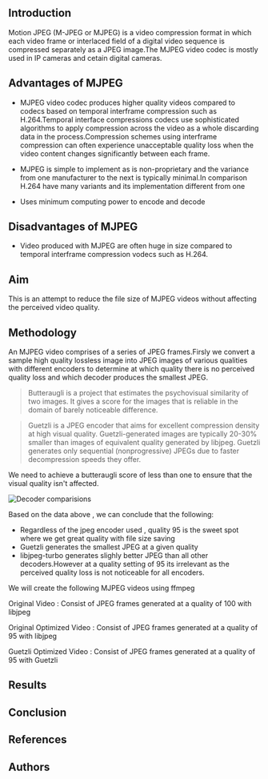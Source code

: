 ## Introduction

Motion JPEG (M-JPEG or MJPEG) is a video compression format in which each video frame or interlaced field of a digital video sequence is 
compressed separately as a JPEG image.The MJPEG video codec is mostly used in IP cameras and cetain digital cameras.

## Advantages of MJPEG

* MJPEG video codec produces  higher quality videos compared to codecs based on temporal interframe compression such as H.264.Temporal interface compressions codecs use  sophisticated algorithms to apply compression across the video as a whole discarding data in the process.Compression schemes using interframe compression can often experience unacceptable quality loss when the video content changes significantly between each frame.

* MJPEG is simple to implement as is non-proprietary and the variance from one manufacturer to the next is typically minimal.In comparison H.264 have many variants and its implementation different from one  

* Uses minimum computing power to encode and decode


## Disadvantages of MJPEG

* Video produced with MJPEG are often huge in size compared to temporal interframe compression vodecs such as H.264.


## Aim 

This is an attempt to reduce the file size of MJPEG videos without affecting the perceived video quality.

## Methodology

An MJPEG video comprises of  a series of JPEG frames.Firsly we convert a sample high quality lossless image into JPEG images of various qualities with different encoders to determine at which quality there is no perceived quality loss and which decoder produces the smallest JPEG. 

>Butteraugli is a project that estimates the psychovisual similarity of two images. It gives a score for the images that is reliable in the domain of barely noticeable difference.

>Guetzli is a JPEG encoder that aims for excellent compression density at high visual quality. Guetzli-generated images are typically 20-30% smaller than images of equivalent quality generated by libjpeg. Guetzli generates only sequential (nonprogressive) JPEGs due to faster decompression speeds they offer.

We need to achieve a butteraugli score of less than one to ensure that the visual quality isn't affected.

![Decoder comparisions](https://i.gyazo.com/10109b35b7d03a4b6a51d0009c30ca8a.png "Decoder comparisions")

Based on the data above , we can conclude that the following:

* Regardless of the jpeg encoder used , quality 95 is the sweet spot where we get great quality with file size saving
* Guetzli generates the smallest JPEG at a given quality
* libjpeg-turbo generates slighly better JPEG than all other decoders.However at a quality setting of 95 its irrelevant as the perceived quality loss is not noticeable for all encoders.

We will create the following MJPEG videos using ffmpeg

Original Video : Consist of JPEG frames generated at a quality of 100 with libjpeg

Original Optimized Video : Consist of JPEG frames generated at a quality of 95 with libjpeg

Guetzli Optimized Video : Consist of JPEG frames generated at a quality of 95 with Guetzli

## Results

## Conclusion

## References

## Authors

